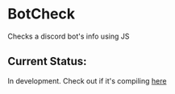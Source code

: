 # BotCheck
Checks a discord bot's info using JS

## Current Status:
In development. Check out if it's compiling [here](https://www.travis-ci.com/github/DwifteJB/BotCheck)
